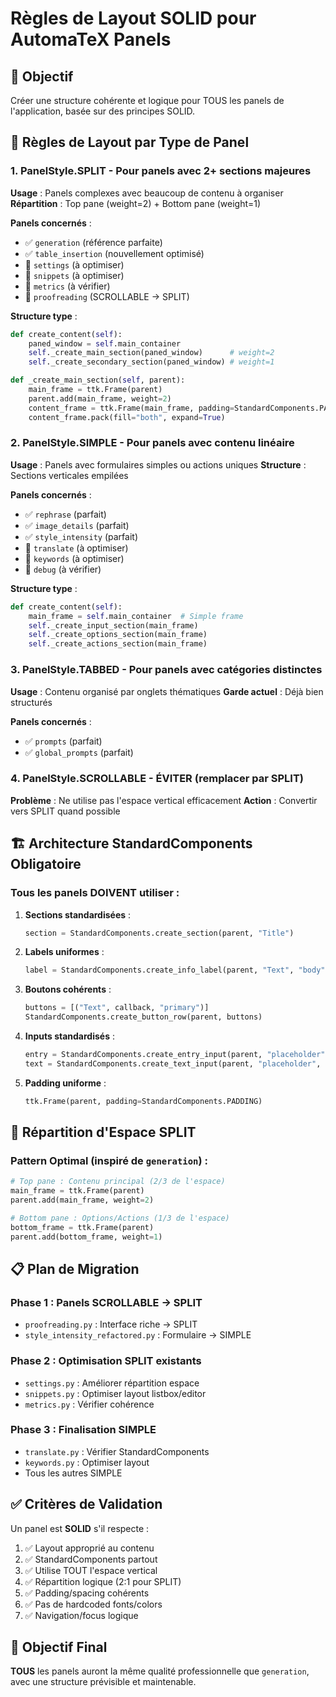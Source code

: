 # Règles de Layout SOLID pour AutomaTeX Panels

## 🎯 Objectif
Créer une structure cohérente et logique pour TOUS les panels de l'application, basée sur des principes SOLID.

## 📏 Règles de Layout par Type de Panel

### 1. **PanelStyle.SPLIT** - Pour panels avec 2+ sections majeures
**Usage** : Panels complexes avec beaucoup de contenu à organiser
**Répartition** : Top pane (weight=2) + Bottom pane (weight=1)

**Panels concernés** :
- ✅ `generation` (référence parfaite)
- ✅ `table_insertion` (nouvellement optimisé)
- 🔄 `settings` (à optimiser)
- 🔄 `snippets` (à optimiser) 
- 🔄 `metrics` (à vérifier)
- 🔄 `proofreading` (SCROLLABLE → SPLIT)

**Structure type** :
```python
def create_content(self):
    paned_window = self.main_container
    self._create_main_section(paned_window)      # weight=2
    self._create_secondary_section(paned_window) # weight=1

def _create_main_section(self, parent):
    main_frame = ttk.Frame(parent)
    parent.add(main_frame, weight=2)
    content_frame = ttk.Frame(main_frame, padding=StandardComponents.PADDING)
    content_frame.pack(fill="both", expand=True)
```

### 2. **PanelStyle.SIMPLE** - Pour panels avec contenu linéaire
**Usage** : Panels avec formulaires simples ou actions uniques
**Structure** : Sections verticales empilées

**Panels concernés** :
- ✅ `rephrase` (parfait)
- ✅ `image_details` (parfait)
- ✅ `style_intensity` (parfait)
- 🔄 `translate` (à optimiser)
- 🔄 `keywords` (à optimiser)
- 🔄 `debug` (à vérifier)

**Structure type** :
```python
def create_content(self):
    main_frame = self.main_container  # Simple frame
    self._create_input_section(main_frame)
    self._create_options_section(main_frame)
    self._create_actions_section(main_frame)
```

### 3. **PanelStyle.TABBED** - Pour panels avec catégories distinctes
**Usage** : Contenu organisé par onglets thématiques
**Garde actuel** : Déjà bien structurés

**Panels concernés** :
- ✅ `prompts` (parfait)
- ✅ `global_prompts` (parfait)

### 4. **PanelStyle.SCROLLABLE** - ÉVITER (remplacer par SPLIT)
**Problème** : Ne utilise pas l'espace vertical efficacement
**Action** : Convertir vers SPLIT quand possible

## 🏗️ Architecture StandardComponents Obligatoire

### Tous les panels DOIVENT utiliser :

1. **Sections standardisées** :
   ```python
   section = StandardComponents.create_section(parent, "Title")
   ```

2. **Labels uniformes** :
   ```python
   label = StandardComponents.create_info_label(parent, "Text", "body")
   ```

3. **Boutons cohérents** :
   ```python
   buttons = [("Text", callback, "primary")]
   StandardComponents.create_button_row(parent, buttons)
   ```

4. **Inputs standardisés** :
   ```python
   entry = StandardComponents.create_entry_input(parent, "placeholder")
   text = StandardComponents.create_text_input(parent, "placeholder", height=8)
   ```

5. **Padding uniforme** :
   ```python
   ttk.Frame(parent, padding=StandardComponents.PADDING)
   ```

## 🎨 Répartition d'Espace SPLIT

### Pattern Optimal (inspiré de `generation`) :
```python
# Top pane : Contenu principal (2/3 de l'espace)
main_frame = ttk.Frame(parent)
parent.add(main_frame, weight=2)

# Bottom pane : Options/Actions (1/3 de l'espace)  
bottom_frame = ttk.Frame(parent)
parent.add(bottom_frame, weight=1)
```

## 📋 Plan de Migration

### Phase 1 : Panels SCROLLABLE → SPLIT
- `proofreading.py` : Interface riche → SPLIT
- `style_intensity_refactored.py` : Formulaire → SIMPLE

### Phase 2 : Optimisation SPLIT existants
- `settings.py` : Améliorer répartition espace
- `snippets.py` : Optimiser layout listbox/editor
- `metrics.py` : Vérifier cohérence

### Phase 3 : Finalisation SIMPLE
- `translate.py` : Vérifier StandardComponents
- `keywords.py` : Optimiser layout
- Tous les autres SIMPLE

## ✅ Critères de Validation

Un panel est **SOLID** s'il respecte :

1. ✅ Layout approprié au contenu
2. ✅ StandardComponents partout  
3. ✅ Utilise TOUT l'espace vertical
4. ✅ Répartition logique (2:1 pour SPLIT)
5. ✅ Padding/spacing cohérents
6. ✅ Pas de hardcoded fonts/colors
7. ✅ Navigation/focus logique

## 🎯 Objectif Final

**TOUS** les panels auront la même qualité professionnelle que `generation`, avec une structure prévisible et maintenable.